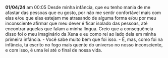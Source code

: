 **01/04/24**
	am 00:05
		Desde minha infância, que eu tenho mania de me afastar das pessoas que eu gosto, por não me sentir confortável mais com elas e/ou que elas estejam me atrasando de alguma forma e/ou por meu inconsciente afirmar que meu dever é ficar isolado das pessoas, até encontrar aquelas que falam a minha língua.
		Creio que a consequência disso foi o meu imaginário da Xena e eu como rei ao lado dela em minha primeira infância.
		- Você sabe muito bem que foi isso.
		- É, mas, como foi na infância, tá escrito no fogo mais quente do universo no nosso inconsciente, e com isso, é uma lei até o final de nossa vida.